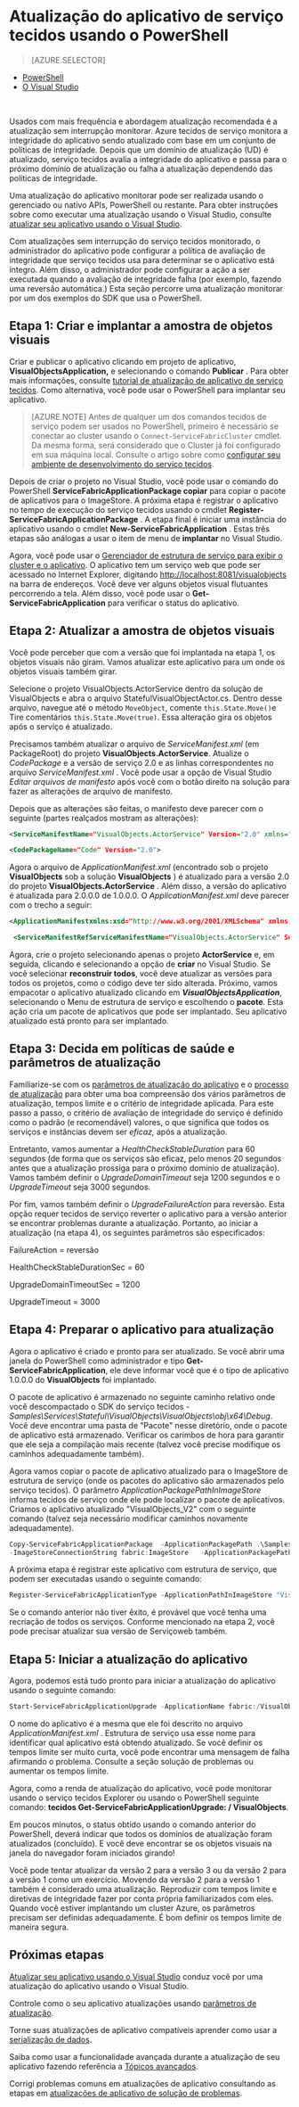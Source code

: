 <properties
   pageTitle="Atualização de serviço tecidos aplicativo usando o PowerShell | Microsoft Azure"
   description="Este artigo descreve a experiência de implantar um aplicativo de serviço tecidos, alterando o código e implantar uma atualização usando o PowerShell."
   services="service-fabric"
   documentationCenter=".net"
   authors="mani-ramaswamy"
   manager="timlt"
   editor=""/>

<tags
   ms.service="service-fabric"
   ms.devlang="dotnet"
   ms.topic="article"
   ms.tgt_pltfrm="NA"
   ms.workload="NA"
   ms.date="09/14/2016"
   ms.author="subramar"/>


# <a name="service-fabric-application-upgrade-using-powershell"></a>Atualização do aplicativo de serviço tecidos usando o PowerShell

> [AZURE.SELECTOR]
- [PowerShell](service-fabric-application-upgrade-tutorial-powershell.md)
- [O Visual Studio](service-fabric-application-upgrade-tutorial.md)

<br/>

Usados com mais frequência e abordagem atualização recomendada é a atualização sem interrupção monitorar.  Azure tecidos de serviço monitora a integridade do aplicativo sendo atualizado com base em um conjunto de políticas de integridade. Depois que um domínio de atualização (UD) é atualizado, serviço tecidos avalia a integridade do aplicativo e passa para o próximo domínio de atualização ou falha a atualização dependendo das políticas de integridade.

Uma atualização do aplicativo monitorar pode ser realizada usando o gerenciado ou nativo APIs, PowerShell ou restante. Para obter instruções sobre como executar uma atualização usando o Visual Studio, consulte [atualizar seu aplicativo usando o Visual Studio](service-fabric-application-upgrade-tutorial.md).

Com atualizações sem interrupção do serviço tecidos monitorado, o administrador do aplicativo pode configurar a política de avaliação de integridade que serviço tecidos usa para determinar se o aplicativo está íntegro. Além disso, o administrador pode configurar a ação a ser executada quando a avaliação de integridade falha (por exemplo, fazendo uma reversão automática.) Esta seção percorre uma atualização monitorar por um dos exemplos do SDK que usa o PowerShell.

## <a name="step-1-build-and-deploy-the-visual-objects-sample"></a>Etapa 1: Criar e implantar a amostra de objetos visuais


Criar e publicar o aplicativo clicando em projeto de aplicativo, **VisualObjectsApplication,** e selecionando o comando **Publicar** .  Para obter mais informações, consulte [tutorial de atualização de aplicativo de serviço tecidos](service-fabric-application-upgrade-tutorial.md).  Como alternativa, você pode usar o PowerShell para implantar seu aplicativo.

> [AZURE.NOTE] Antes de qualquer um dos comandos tecidos de serviço podem ser usados no PowerShell, primeiro é necessário se conectar ao cluster usando o `Connect-ServiceFabricCluster` cmdlet. Da mesma forma, será considerado que o Cluster já foi configurado em sua máquina local. Consulte o artigo sobre como [configurar seu ambiente de desenvolvimento do serviço tecidos](service-fabric-get-started.md).

Depois de criar o projeto no Visual Studio, você pode usar o comando do PowerShell **ServiceFabricApplicationPackage copiar** para copiar o pacote de aplicativos para o ImageStore. A próxima etapa é registrar o aplicativo no tempo de execução do serviço tecidos usando o cmdlet **Register-ServiceFabricApplicationPackage** . A etapa final é iniciar uma instância do aplicativo usando o cmdlet **New-ServiceFabricApplication** .  Estas três etapas são análogas a usar o item de menu de **implantar** no Visual Studio.

Agora, você pode usar o [Gerenciador de estrutura de serviço para exibir o cluster e o aplicativo](service-fabric-visualizing-your-cluster.md). O aplicativo tem um serviço web que pode ser acessado no Internet Explorer, digitando [http://localhost:8081/visualobjects](http://localhost:8081/visualobjects) na barra de endereços.  Você deve ver alguns objetos visual flutuantes percorrendo a tela.  Além disso, você pode usar o **Get-ServiceFabricApplication** para verificar o status do aplicativo.

## <a name="step-2-update-the-visual-objects-sample"></a>Etapa 2: Atualizar a amostra de objetos visuais

Você pode perceber que com a versão que foi implantada na etapa 1, os objetos visuais não giram. Vamos atualizar este aplicativo para um onde os objetos visuais também girar.

Selecione o projeto VisualObjects.ActorService dentro da solução de VisualObjects e abra o arquivo StatefulVisualObjectActor.cs. Dentro desse arquivo, navegue até o método `MoveObject`, comente `this.State.Move()`e Tire comentários `this.State.Move(true)`. Essa alteração gira os objetos após o serviço é atualizado.

Precisamos também atualizar o arquivo de *ServiceManifest.xml* (em PackageRoot) do projeto **VisualObjects.ActorService**. Atualize o *CodePackage* e a versão de serviço 2.0 e as linhas correspondentes no arquivo *ServiceManifest.xml* .
Você pode usar a opção de Visual Studio *Editar arquivos de manifesto* após você com o botão direito na solução para fazer as alterações de arquivo de manifesto.


Depois que as alterações são feitas, o manifesto deve parecer com o seguinte (partes realçados mostram as alterações):

```xml
<ServiceManifestName="VisualObjects.ActorService" Version="2.0" xmlns="http://schemas.microsoft.com/2011/01/fabric" xmlns:xsi="http://www.w3.org/2001/XMLSchema-instance">

<CodePackageName="Code" Version="2.0">
```

Agora o arquivo de *ApplicationManifest.xml* (encontrado sob o projeto **VisualObjects** sob a solução **VisualObjects** ) é atualizado para a versão 2.0 do projeto **VisualObjects.ActorService** . Além disso, a versão do aplicativo é atualizada para 2.0.0.0 de 1.0.0.0. O *ApplicationManifest.xml* deve parecer com o trecho a seguir:

```xml
<ApplicationManifestxmlns:xsd="http://www.w3.org/2001/XMLSchema" xmlns:xsi="http://www.w3.org/2001/XMLSchema-instance" ApplicationTypeName="VisualObjects" ApplicationTypeVersion="2.0.0.0" xmlns="http://schemas.microsoft.com/2011/01/fabric">

 <ServiceManifestRefServiceManifestName="VisualObjects.ActorService" ServiceManifestVersion="2.0" />
```


Agora, crie o projeto selecionando apenas o projeto **ActorService** e, em seguida, clicando e selecionando a opção de **criar** no Visual Studio. Se você selecionar **reconstruir todos**, você deve atualizar as versões para todos os projetos, como o código deve ter sido alterada. Próximo, vamos empacotar o aplicativo atualizado clicando em ***VisualObjectsApplication***, selecionando o Menu de estrutura de serviço e escolhendo o **pacote**. Esta ação cria um pacote de aplicativos que pode ser implantado.  Seu aplicativo atualizado está pronto para ser implantado.


## <a name="step-3--decide-on-health-policies-and-upgrade-parameters"></a>Etapa 3: Decida em políticas de saúde e parâmetros de atualização

Familiarize-se com os [parâmetros de atualização do aplicativo](service-fabric-application-upgrade-parameters.md) e o [processo de atualização](service-fabric-application-upgrade.md) para obter uma boa compreensão dos vários parâmetros de atualização, tempos limite e o critério de integridade aplicada. Para este passo a passo, o critério de avaliação de integridade do serviço é definido como o padrão (e recomendável) valores, o que significa que todos os serviços e instâncias devem ser _eficaz,_ após a atualização.  

Entretanto, vamos aumentar a *HealthCheckStableDuration* para 60 segundos (de forma que os serviços são eficaz, pelo menos 20 segundos antes que a atualização prossiga para o próximo domínio de atualização).  Vamos também definir o *UpgradeDomainTimeout* seja 1200 segundos e o *UpgradeTimeout* seja 3000 segundos.

Por fim, vamos também definir o *UpgradeFailureAction* para reversão. Esta opção requer tecidos de serviço reverter o aplicativo para a versão anterior se encontrar problemas durante a atualização. Portanto, ao iniciar a atualização (na etapa 4), os seguintes parâmetros são especificados:

FailureAction = reversão

HealthCheckStableDurationSec = 60

UpgradeDomainTimeoutSec = 1200

UpgradeTimeout = 3000


## <a name="step-4-prepare-application-for-upgrade"></a>Etapa 4: Preparar o aplicativo para atualização

Agora o aplicativo é criado e pronto para ser atualizado. Se você abrir uma janela do PowerShell como administrador e tipo **Get-ServiceFabricApplication**, ele deve informar você que é o tipo de aplicativo 1.0.0.0 do **VisualObjects** foi implantado.  

O pacote de aplicativo é armazenado no seguinte caminho relativo onde você descompactado o SDK do serviço tecidos - *Samples\Services\Stateful\VisualObjects\VisualObjects\obj\x64\Debug*. Você deve encontrar uma pasta de "Pacote" nesse diretório, onde o pacote de aplicativo está armazenado. Verificar os carimbos de hora para garantir que ele seja a compilação mais recente (talvez você precise modifique os caminhos adequadamente também).

Agora vamos copiar o pacote de aplicativo atualizado para o ImageStore de estrutura de serviço (onde os pacotes do aplicativo são armazenados pelo serviço tecidos). O parâmetro *ApplicationPackagePathInImageStore* informa tecidos de serviço onde ele pode localizar o pacote de aplicativos. Criamos o aplicativo atualizado "VisualObjects\_V2" com o seguinte comando (talvez seja necessário modificar caminhos novamente adequadamente).

```powershell
Copy-ServiceFabricApplicationPackage  -ApplicationPackagePath .\Samples\Services\Stateful\VisualObjects\VisualObjects\obj\x64\Debug\Package
-ImageStoreConnectionString fabric:ImageStore   -ApplicationPackagePathInImageStore "VisualObjects\_V2"
```

A próxima etapa é registrar este aplicativo com estrutura de serviço, que podem ser executadas usando o seguinte comando:

```powershell
Register-ServiceFabricApplicationType -ApplicationPathInImageStore "VisualObjects\_V2"
```

Se o comando anterior não tiver êxito, é provável que você tenha uma recriação de todos os serviços. Conforme mencionado na etapa 2, você pode precisar atualizar sua versão de Serviçoweb também.

## <a name="step-5-start-the-application-upgrade"></a>Etapa 5: Iniciar a atualização do aplicativo

Agora, podemos está tudo pronto para iniciar a atualização do aplicativo usando o seguinte comando:

```powershell
Start-ServiceFabricApplicationUpgrade -ApplicationName fabric:/VisualObjects -ApplicationTypeVersion 2.0.0.0 -HealthCheckStableDurationSec 60 -UpgradeDomainTimeoutSec 1200 -UpgradeTimeout 3000   -FailureAction Rollback -Monitored
```


O nome do aplicativo é a mesma que ele foi descrito no arquivo *ApplicationManifest.xml* . Estrutura de serviço usa esse nome para identificar qual aplicativo está obtendo atualizado. Se você definir os tempos limite ser muito curta, você pode encontrar uma mensagem de falha afirmando o problema. Consulte a seção solução de problemas ou aumentar os tempos limite.

Agora, como a renda de atualização do aplicativo, você pode monitorar usando o serviço tecidos Explorer ou usando o PowerShell seguinte comando: **tecidos Get-ServiceFabricApplicationUpgrade: / VisualObjects**.

Em poucos minutos, o status obtido usando o comando anterior do PowerShell, deverá indicar que todos os domínios de atualização foram atualizados (concluído). E você deve encontrar se os objetos visuais na janela do navegador foram iniciados girando!

Você pode tentar atualizar da versão 2 para a versão 3 ou da versão 2 para a versão 1 como um exercício. Movendo da versão 2 para a versão 1 também é considerado uma atualização. Reproduzir com tempos limite e diretivas de integridade fazer por conta própria familiarizados com eles. Quando você estiver implantando um cluster Azure, os parâmetros precisam ser definidas adequadamente. É bom definir os tempos limite de maneira segura.


## <a name="next-steps"></a>Próximas etapas

[Atualizar seu aplicativo usando o Visual Studio](service-fabric-application-upgrade-tutorial.md) conduz você por uma atualização do aplicativo usando o Visual Studio.

Controle como o seu aplicativo atualizações usando [parâmetros de atualização](service-fabric-application-upgrade-parameters.md).

Torne suas atualizações de aplicativo compatíveis aprender como usar a [serialização de dados](service-fabric-application-upgrade-data-serialization.md).

Saiba como usar a funcionalidade avançada durante a atualização de seu aplicativo fazendo referência a [Tópicos avançados](service-fabric-application-upgrade-advanced.md).

Corrigi problemas comuns em atualizações de aplicativo consultando as etapas em [atualizações de aplicativo de solução de problemas](service-fabric-application-upgrade-troubleshooting.md).
